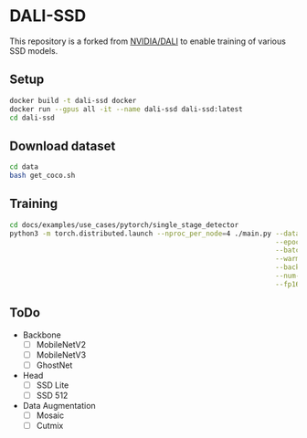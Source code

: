 # DALI-SSD

This repository is a forked from [NVIDIA/DALI](https://github.com/NVIDIA/DALI) to enable training of various SSD models.

## Setup

```bash
docker build -t dali-ssd docker
docker run --gpus all -it --name dali-ssd dali-ssd:latest
cd dali-ssd
```

## Download dataset

```bash
cd data
bash get_coco.sh
```

## Training

```bash
cd docs/examples/use_cases/pytorch/single_stage_detector
python3 -m torch.distributed.launch --nproc_per_node=4 ./main.py --data ../../../../data/coco/ \
                                                                 --epochs 100 \
                                                                 --batch-size 32 \
                                                                 --warmup 300 \
                                                                 --backbone resnet18 \
                                                                 --num-workers 8 \
                                                                 --fp16-mode static
```

## ToDo

- Backbone
  - [ ] MobileNetV2
  - [ ] MobileNetV3
  - [ ] GhostNet
- Head
  - [ ] SSD Lite
  - [ ] SSD 512
- Data Augmentation
  - [ ] Mosaic
  - [ ] Cutmix
